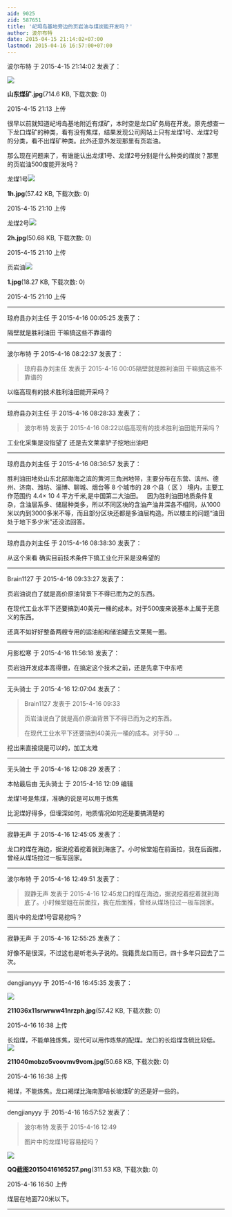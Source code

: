 ```yaml
---
aid: 9025
zid: 587651
title: '屺坶岛基地旁边的页岩油与煤炭能开发吗？'
author: 波尔布特
date: 2015-04-15 21:14:02+07:00
lastmod: 2015-04-16 16:57:00+07:00
---
```


波尔布特 于 2015-4-15 21:14:02 发表了：

![](https://cdn.jsdelivr.net/gh/lzjluzijie/beichao@main/img/211307hh7zmx2oimsxwzoa.jpg)



**山东煤矿.jpg**(714.6 KB, 下载次数: 0)



2015-4-15 21:13 上传



很早以前就知道屺坶岛基地附近有煤矿，本时空是龙口矿务局在开发。原先想查一下龙口煤矿的种类，看有没有焦煤，结果发现公司网站上只有龙煤1号、龙煤2号的分类，看不出煤矿种类。此外还意外发现那里有页岩油。

那么现在问题来了，有谁能认出龙煤1号、龙煤2号分别是什么种类的煤炭？那里的页岩油500废能开发吗？

龙煤1号![](https://cdn.jsdelivr.net/gh/lzjluzijie/beichao@main/img/211036x11srwrww41nrzph.jpg)



**1h.jpg**(57.42 KB, 下载次数: 0)



2015-4-15 21:10 上传



龙煤2号![](https://cdn.jsdelivr.net/gh/lzjluzijie/beichao@main/img/211040mobzo5voovmv9vom.jpg)



**2h.jpg**(50.68 KB, 下载次数: 0)



2015-4-15 21:10 上传



页岩油![](https://cdn.jsdelivr.net/gh/lzjluzijie/beichao@main/img/211033phvoivvihbgikb0p.jpg)



**1.jpg**(18.27 KB, 下载次数: 0)



2015-4-15 21:10 上传

---------

琼府县办刘主任 于 2015-4-16 00:05:25 发表了：

隔壁就是胜利油田 干嘛搞这些不靠谱的

---------

波尔布特 于 2015-4-16 08:22:37 发表了：

> 琼府县办刘主任 发表于 2015-4-16 00:05隔壁就是胜利油田 干嘛搞这些不靠谱的



以临高现有的技术胜利油田能开采吗？

---------

琼府县办刘主任 于 2015-4-16 08:28:33 发表了：

> 波尔布特 发表于 2015-4-16 08:22以临高现有的技术胜利油田能开采吗？



工业化采集是没指望了 还是去文莱拿铲子挖地出油吧

---------

琼府县办刘主任 于 2015-4-16 08:36:57 发表了：

胜利油田地处山东北部渤海之滨的黄河三角洲地带，主要分布在东营、滨州、德州、济南、潍坊、淄博、聊城、烟台等 8 个城市的 28 个县（ 区 ） 境内，主要工作范围约 4.4× 10 4 平方千米,是中国第二大油田。   因为胜利油田地质条件复杂，含油层系多、储层种类多，所以不同区块的含油产油井深各不相同，从1000米以内到3000多米不等，而且部分区块还都是多油层构造。所以楼主的问题“油田处于地下多少米”还没法回答。

---------

琼府县办刘主任 于 2015-4-16 08:38:30 发表了：

从这个来看 确实目前技术条件下搞工业化开采是没希望的

---------

Brain1127 于 2015-4-16 09:33:27 发表了：

页岩油说白了就是高价原油背景下不得已而为之的东西。

在现代工业水平下还要搞到40美元一桶的成本。对于500废来说基本上属于无意义的东西。

还真不如好好整备两艘专用的运油船和储油罐去文莱晃一圈。

---------

月影松寒 于 2015-4-16 11:56:18 发表了：

页岩油开发成本高得很，在搞定这个技术之前，还是先拿下中东吧

---------

无头骑士 于 2015-4-16 12:07:04 发表了：

> Brain1127 发表于 2015-4-16 09:33
> 
> 页岩油说白了就是高价原油背景下不得已而为之的东西。
> 
> 在现代工业水平下还要搞到40美元一桶的成本。对于50 ...



挖出来直接烧是可以的，加工太难

---------

无头骑士 于 2015-4-16 12:08:29 发表了：

本帖最后由 无头骑士 于 2015-4-16 12:09 编辑 

龙煤1号是焦煤，准确的说是可以用于炼焦

比泥煤好得多，但埋深如何，地质情况如何还是要搞清楚的

---------

寂静无声 于 2015-4-16 12:45:05 发表了：

龙口的煤在海边，据说挖着挖着就到海底了。小时候堂姐在前面拉，我在后面推，曾经从煤场拉过一板车回家。

---------

波尔布特 于 2015-4-16 12:49:51 发表了：

> 寂静无声 发表于 2015-4-16 12:45龙口的煤在海边，据说挖着挖着就到海底了。小时候堂姐在前面拉，我在后面推，曾经从煤场拉过一板车回家。



图片中的龙煤1号容易挖吗？

---------

寂静无声 于 2015-4-16 12:55:25 发表了：

好像不是很深，不过这也是听老头子说的。我籍贯龙口而已，四十多年只回去了二次。

---------

dengjianyyy 于 2015-4-16 16:45:35 发表了：

![](https://cdn.jsdelivr.net/gh/lzjluzijie/beichao@main/img/163840yiiifnn3ziiebeqi.jpg)



**211036x11srwrww41nrzph.jpg**(57.42 KB, 下载次数: 0)



2015-4-16 16:38 上传



长焰煤，不能单独炼焦，现代可以用作炼焦的配煤。龙口的长焰煤含硫比较低。![](https://cdn.jsdelivr.net/gh/lzjluzijie/beichao@main/img/163849u8xqvghrb0llc8cp.jpg)



**211040mobzo5voovmv9vom.jpg**(50.68 KB, 下载次数: 0)



2015-4-16 16:38 上传



褐煤，不能炼焦。龙口褐煤比海南那啥长坡煤矿的还是好一些的。

---------

dengjianyyy 于 2015-4-16 16:57:52 发表了：

> 波尔布特 发表于 2015-4-16 12:49
> 
> 图片中的龙煤1号容易挖吗？



![](https://cdn.jsdelivr.net/gh/lzjluzijie/beichao@main/img/165012lt5ayymooj5e3mgz.png)



**QQ截图20150416165257.png**(311.53 KB, 下载次数: 0)



2015-4-16 16:50 上传



煤层在地面720米以下。

---------


